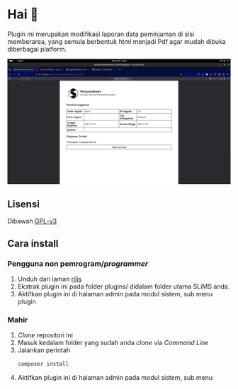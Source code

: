 # Hai 👋
Plugin ini merupakan modifikasi laporan data peminjaman di sisi memberarea, yang semula berbentuk html menjadi Pdf agar mudah dibuka diberbagai platform.

!['preview'](./preview.png)

## Lisensi
Dibawah [GPL-v3](https://www.google.com/search?q=apa+itu+gplv3)

## Cara install
### Pengguna non pemrogram/*programmer*
1. Unduh dari laman [rilis](https://github.com/drajathasan/slims-memberarea_report/releases/download/v1.0.0/slims-memberarea_report-v1.0.0.zip)
2. Ekstrak plugin ini pada folder plugins/ didalam folder utama SLiMS anda.
3. Aktifkan plugin ini di halaman admin pada modul sistem, sub menu plugin
### Mahir
1. *Clone* repositori ini
2. Masuk kedalam folder yang sudah anda *clone* via *Command Line*
3. Jalankan perintah
    ```bash
    composer install
    ```
3. Aktifkan plugin ini di halaman admin pada modul sistem, sub menu 